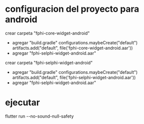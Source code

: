 <!-- 
This README describes the package. If you publish this package to pub.dev,
this README's contents appear on the landing page for your package.

For information about how to write a good package README, see the guide for
[writing package pages](https://dart.dev/guides/libraries/writing-package-pages). 

For general information about developing packages, see the Dart guide for
[creating packages](https://dart.dev/guides/libraries/create-library-packages)
and the Flutter guide for
[developing packages and plugins](https://flutter.dev/developing-packages). 
-->

# configuracion del proyecto para android
crear carpeta "fphi-core-widget-android"
- agregar "build.gradle" 
    configurations.maybeCreate("default")
    artifacts.add("default", file('fphi-core-widget-android.aar'))
- agregar "fphi-selphi-widget-android.aar"

crear carpeta "fphi-selphi-widget-android"
- agregar "build.gradle" 
    configurations.maybeCreate("default")
    artifacts.add("default", file('fphi-selphi-widget-android.aar'))
- agregar "fphi-selphi-widget-android.aar"


# ejecutar
flutter run --no-sound-null-safety